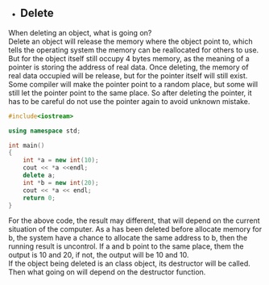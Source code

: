 - ## **Delete**
When deleting an object, what is going on?  
Delete an object will release the memory where the object point to, which tells the operating system the memory can be reallocated for others to use. But for the object itself still occupy 4 bytes memory, as the meaning of a pointer is storing the address of real data. Once deleting, the memory of real data occupied will be release, but for the pointer itself will still exist. Some compiler will make the pointer point to a random place, but some will still let the pointer point to the same place. So after deleting the pointer, it has to be careful do not use the pointer again to avoid unknown mistake.
```C++
#include<iostream>

using namespace std;

int main()
{
    int *a = new int(10);
    cout << *a <<endl;
    delete a;
    int *b = new int(20);
    cout << *a << endl;
    return 0;
}
```
For the above code, the result may different, that will depend on the current situation of the computer. As a has been deleted before allocate memory for b, the system have a chance to allocate the same address to b, then the running result is uncontrol. If a and b point to the same place, them the output is 10 and 20, if not, the output will be 10 and 10.  
If the object being deleted is an class object, its destructor will be called. Then what going on will depend on the destructor function.
